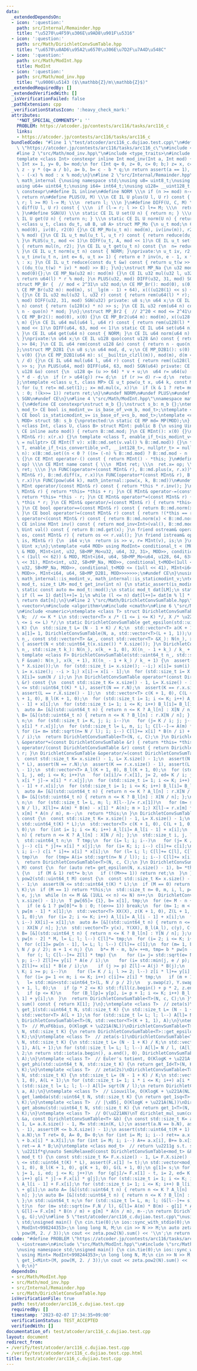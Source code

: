 ```yaml
---
data:
  _extendedDependsOn:
  - icon: ':question:'
    path: src/Internal/Remainder.hpp
    title: "\u5270\u4F59\u306E\u9AD8\u901F\u5316"
  - icon: ':question:'
    path: src/Math/DirichletConvSumTable.hpp
    title: "\u6570\u8AD6\u95A2\u6570\u306E\u7D2F\u7A4D\u548C"
  - icon: ':question:'
    path: src/Math/ModInt.hpp
    title: ModInt
  - icon: ':question:'
    path: src/Math/mod_inv.hpp
    title: "\u9006\u5143 ($\\mathbb{Z}/m\\mathbb{Z}$)"
  _extendedRequiredBy: []
  _extendedVerifiedWith: []
  _isVerificationFailed: false
  _pathExtension: cpp
  _verificationStatusIcon: ':heavy_check_mark:'
  attributes:
    '*NOT_SPECIAL_COMMENTS*': ''
    PROBLEM: https://atcoder.jp/contests/arc116/tasks/arc116_c
    links:
    - https://atcoder.jp/contests/arc116/tasks/arc116_c
  bundledCode: "#line 1 \"test/atcoder/arc116_c.dujiao.test.cpp\"\n#define PROBLEM\
    \ \"https://atcoder.jp/contests/arc116/tasks/arc116_c\"\n#include <iostream>\n\
    #line 2 \"src/Math/mod_inv.hpp\"\n#include <type_traits>\n#include <cassert>\n\
    template <class Int> constexpr inline Int mod_inv(Int a, Int mod) {\n static_assert(std::is_signed_v<Int>);\n\
    \ Int x= 1, y= 0, b= mod;\n for (Int q= 0, z= 0, c= 0; b;) z= x, c= a, x= y, y=\
    \ z - y * (q= a / b), a= b, b= c - b * q;\n return assert(a == 1), x < 0 ? mod\
    \ - (-x) % mod : x % mod;\n}\n#line 2 \"src/Internal/Remainder.hpp\"\nnamespace\
    \ math_internal {\nusing namespace std;\nusing u8= uint8_t;\nusing u32= uint32_t;\n\
    using u64= uint64_t;\nusing i64= int64_t;\nusing u128= __uint128_t;\n#define CE\
    \ constexpr\n#define IL inline\n#define NORM \\\n if (n >= mod) n-= mod; \\\n\
    \ return n\n#define PLUS(U, M) \\\n CE IL U plus(U l, U r) const { \\\n  if (l+=\
    \ r; l >= M) l-= M; \\\n  return l; \\\n }\n#define DIFF(U, C, M) \\\n CE IL U\
    \ diff(U l, U r) const { \\\n  if (l-= r; l >> C) l+= M; \\\n  return l; \\\n\
    \ }\n#define SGN(U) \\\n static CE IL U set(U n) { return n; } \\\n static CE\
    \ IL U get(U n) { return n; } \\\n static CE IL U norm(U n) { return n; }\ntemplate\
    \ <class u_t, class du_t, u8 B, u8 A> struct MP_Mo {\n u_t mod;\n CE MP_Mo():\
    \ mod(0), iv(0), r2(0) {}\n CE MP_Mo(u_t m): mod(m), iv(inv(m)), r2(-du_t(mod)\
    \ % mod) {}\n CE IL u_t mul(u_t l, u_t r) const { return reduce(du_t(l) * r);\
    \ }\n PLUS(u_t, mod << 1)\n DIFF(u_t, A, mod << 1)\n CE IL u_t set(u_t n) const\
    \ { return mul(n, r2); }\n CE IL u_t get(u_t n) const {\n  n= reduce(n);\n  NORM;\n\
    \ }\n CE IL u_t norm(u_t n) const { NORM; }\nprivate:\n u_t iv, r2;\n static CE\
    \ u_t inv(u_t n, int e= 6, u_t x= 1) { return e ? inv(n, e - 1, x * (2 - x * n))\
    \ : x; }\n CE IL u_t reduce(const du_t &w) const { return u_t(w >> B) + mod -\
    \ ((du_t(u_t(w) * iv) * mod) >> B); }\n};\nstruct MP_Na {\n u32 mod;\n CE MP_Na():\
    \ mod(0){};\n CE MP_Na(u32 m): mod(m) {}\n CE IL u32 mul(u32 l, u32 r) const {\
    \ return u64(l) * r % mod; }\n PLUS(u32, mod) DIFF(u32, 31, mod) SGN(u32)\n};\n\
    struct MP_Br {  // mod < 2^31\n u32 mod;\n CE MP_Br(): mod(0), s(0), x(0) {}\n\
    \ CE MP_Br(u32 m): mod(m), s(__lg(m - 1) + 64), x(((u128(1) << s) + m - 1) / m)\
    \ {}\n CE IL u32 mul(u32 l, u32 r) const { return rem(u64(l) * r); }\n PLUS(u32,\
    \ mod) DIFF(u32, 31, mod) SGN(u32) private: u8 s;\n u64 x;\n CE IL u64 quo(u64\
    \ n) const { return (u128(x) * n) >> s; }\n CE IL u32 rem(u64 n) const { return\
    \ n - quo(n) * mod; }\n};\nstruct MP_Br2 {  // 2^20 < mod <= 2^41\n u64 mod;\n\
    \ CE MP_Br2(): mod(0), x(0) {}\n CE MP_Br2(u64 m): mod(m), x((u128(1) << 84) /\
    \ m) {}\n CE IL u64 mul(u64 l, u64 r) const { return rem(u128(l) * r); }\n PLUS(u64,\
    \ mod << 1)\n DIFF(u64, 63, mod << 1)\n static CE IL u64 set(u64 n) { return n;\
    \ }\n CE IL u64 get(u64 n) const { NORM; }\n CE IL u64 norm(u64 n) const { NORM;\
    \ }\nprivate:\n u64 x;\n CE IL u128 quo(const u128 &n) const { return (n * x)\
    \ >> 84; }\n CE IL u64 rem(const u128 &n) const { return n - quo(n) * mod; }\n\
    };\nstruct MP_D2B1 {\n u8 s;\n u64 mod, d, v;\n CE MP_D2B1(): s(0), mod(0), d(0),\
    \ v(0) {}\n CE MP_D2B1(u64 m): s(__builtin_clzll(m)), mod(m), d(m << s), v(u128(-1)\
    \ / d) {}\n CE IL u64 mul(u64 l, u64 r) const { return rem((u128(l) * r) << s)\
    \ >> s; }\n PLUS(u64, mod) DIFF(u64, 63, mod) SGN(u64) private: CE IL u64 rem(const\
    \ u128 &u) const {\n  u128 q= (u >> 64) * v + u;\n  u64 r= u64(u) - (q >> 64)\
    \ * d - d;\n  if (r > u64(q)) r+= d;\n  if (r >= d) r-= d;\n  return r;\n }\n\
    };\ntemplate <class u_t, class MP> CE u_t pow(u_t x, u64 k, const MP &md) {\n\
    \ for (u_t ret= md.set(1);; x= md.mul(x, x))\n  if (k & 1 ? ret= md.mul(ret, x)\
    \ : 0; !(k>>= 1)) return ret;\n}\n#undef NORM\n#undef PLUS\n#undef DIFF\n#undef\
    \ SGN\n#undef CE\n}\n#line 4 \"src/Math/ModInt.hpp\"\nnamespace math_internal\
    \ {\n#define CE constexpr\nstruct m_b {};\nstruct s_b: m_b {};\ntemplate <class\
    \ mod_t> CE bool is_modint_v= is_base_of_v<m_b, mod_t>;\ntemplate <class mod_t>\
    \ CE bool is_staticmodint_v= is_base_of_v<s_b, mod_t>;\ntemplate <class MP, u64\
    \ MOD> struct SB: s_b {\nprotected:\n static CE MP md= MP(MOD);\n};\ntemplate\
    \ <class Int, class U, class B> struct MInt: public B {\n using Uint= U;\n static\
    \ CE inline auto mod() { return B::md.mod; }\n CE MInt(): x(0) {}\n CE MInt(const\
    \ MInt& r): x(r.x) {}\n template <class T, enable_if_t<is_modint_v<T>, nullptr_t>\
    \ = nullptr> CE MInt(T v): x(B::md.set(v.val() % B::md.mod)) {}\n template <class\
    \ T, enable_if_t<is_convertible_v<T, __int128_t>, nullptr_t> = nullptr> CE MInt(T\
    \ n): x(B::md.set((n < 0 ? ((n= (-n) % B::md.mod) ? B::md.mod - n : n) : n % B::md.mod)))\
    \ {}\n CE MInt operator-() const { return MInt() - *this; }\n#define FUNC(name,\
    \ op) \\\n CE MInt name const { \\\n  MInt ret; \\\n  ret.x= op; \\\n  return\
    \ ret; \\\n }\n FUNC(operator+(const MInt& r), B::md.plus(x, r.x))\n FUNC(operator-(const\
    \ MInt& r), B::md.diff(x, r.x))\n FUNC(operator*(const MInt& r), B::md.mul(x,\
    \ r.x))\n FUNC(pow(u64 k), math_internal::pow(x, k, B::md))\n#undef FUNC\n CE\
    \ MInt operator/(const MInt& r) const { return *this * r.inv(); }\n CE MInt& operator+=(const\
    \ MInt& r) { return *this= *this + r; }\n CE MInt& operator-=(const MInt& r) {\
    \ return *this= *this - r; }\n CE MInt& operator*=(const MInt& r) { return *this=\
    \ *this * r; }\n CE MInt& operator/=(const MInt& r) { return *this= *this / r;\
    \ }\n CE bool operator==(const MInt& r) const { return B::md.norm(x) == B::md.norm(r.x);\
    \ }\n CE bool operator!=(const MInt& r) const { return !(*this == r); }\n CE bool\
    \ operator<(const MInt& r) const { return B::md.norm(x) < B::md.norm(r.x); }\n\
    \ CE inline MInt inv() const { return mod_inv<Int>(val(), B::md.mod); }\n CE inline\
    \ Uint val() const { return B::md.get(x); }\n friend ostream& operator<<(ostream&\
    \ os, const MInt& r) { return os << r.val(); }\n friend istream& operator>>(istream&\
    \ is, MInt& r) {\n  i64 v;\n  return is >> v, r= MInt(v), is;\n }\nprivate:\n\
    \ Uint x;\n};\ntemplate <u64 MOD> using ModInt= conditional_t < (MOD < (1 << 30))\
    \ & MOD, MInt<int, u32, SB<MP_Mo<u32, u64, 32, 31>, MOD>>, conditional_t < (MOD\
    \ < (1ull << 62)) & MOD, MInt<i64, u64, SB<MP_Mo<u64, u128, 64, 63>, MOD>>, conditional_t<MOD<(1u\
    \ << 31), MInt<int, u32, SB<MP_Na, MOD>>, conditional_t<MOD<(1ull << 32), MInt<i64,\
    \ u32, SB<MP_Na, MOD>>, conditional_t<MOD <= (1ull << 41), MInt<i64, u64, SB<MP_Br2,\
    \ MOD>>, MInt<i64, u64, SB<MP_D2B1, MOD>>>>>>>;\n#undef CE\n}\nusing math_internal::ModInt,\
    \ math_internal::is_modint_v, math_internal::is_staticmodint_v;\ntemplate <class\
    \ mod_t, size_t LM> mod_t get_inv(int n) {\n static_assert(is_modint_v<mod_t>);\n\
    \ static const auto m= mod_t::mod();\n static mod_t dat[LM];\n static int l= 1;\n\
    \ if (l == 1) dat[l++]= 1;\n while (l <= n) dat[l++]= dat[m % l] * (m - m / l);\n\
    \ return dat[n];\n}\n#line 2 \"src/Math/DirichletConvSumTable.hpp\"\n#include\
    \ <vector>\n#include <algorithm>\n#include <cmath>\n#line 6 \"src/Math/DirichletConvSumTable.hpp\"\
    \n#include <numeric>\ntemplate <class T> struct DirichletConvSumTable {\n std::uint64_t\
    \ N;  // <= K * L\n std::vector<T> x /* (1 <= i <= K) */, X /* \u2211^{N/i} (1\
    \ <= i <= L) */;\n static DirichletConvSumTable get_epsilon(std::uint64_t N, std::size_t\
    \ K) {\n  std::size_t L= (N - 1 + K) / K;\n  std::vector<T> a(K + 1, 0);\n  return\
    \ a[1]= 1, DirichletConvSumTable(N, a, std::vector<T>(L + 1, 1));\n }\n DirichletConvSumTable(std::uint64_t\
    \ n_, const std::vector<T> &x_, const std::vector<T> &X_): N(n_), x(x_), X(X_)\
    \ { assert(N < std::uint64_t(x.size()) * X.size()); }\n DirichletConvSumTable(std::uint64_t\
    \ n_, std::size_t k_): N(n_), x(k_ + 1, 0), X((n_ - 1 + k_) / k_ + 1, 0) {}\n\
    \ template <class F> DirichletConvSumTable(std::uint64_t n_, std::size_t k_, const\
    \ F &sum): N(n_), x(k_ + 1), X((n_ - 1 + k_) / k_ + 1) {\n  assert(N < std::uint64_t(x.size())\
    \ * X.size());\n  for (std::size_t i= x.size(); --i;) x[i]= sum(i);\n  for (std::size_t\
    \ i= x.size(); --i > 1;) x[i]-= x[i - 1];\n  for (std::size_t i= X.size(); --i;)\
    \ X[i]= sum(N / i);\n }\n DirichletConvSumTable operator*(const DirichletConvSumTable\
    \ &r) const {\n  const std::size_t K= x.size() - 1, L= X.size() - 1;\n  assert(N\
    \ <= std::uint64_t(K) * L), assert(N == r.N);\n  assert(K == r.x.size() - 1),\
    \ assert(L == r.X.size() - 1);\n  std::vector<T> c(K + 1, 0), C(L + 1, 0), A_l(K\
    \ + 1, 0), B_l(K + 1, 0);\n  for (std::size_t i= 1; i <= K; i++) A_l[i]= A_l[i\
    \ - 1] + x[i];\n  for (std::size_t i= 1; i <= K; i++) B_l[i]= B_l[i - 1] + r.x[i];\n\
    \  auto A= [&](std::uint64_t n) { return n <= K ? A_l[n] : X[N / n]; };\n  auto\
    \ B= [&](std::uint64_t n) { return n <= K ? B_l[n] : r.X[N / n]; };\n  std::uint64_t\
    \ n;\n  for (std::size_t i= K, j; i; i--)\n   for (j= K / i; j; j--) c[i * j]+=\
    \ x[i] * r.x[j];\n  for (std::size_t l= L, m, i; l; C[l--]-= A(m) * B(m))\n  \
    \ for (i= m= std::sqrt(n= N / l); i; i--) C[l]+= x[i] * B(n / i) + r.x[i] * A(n\
    \ / i);\n  return DirichletConvSumTable<T>(N, c, C);\n }\n DirichletConvSumTable\
    \ &operator*=(const DirichletConvSumTable &r) { return *this= *this * r; }\n DirichletConvSumTable\
    \ operator/(const DirichletConvSumTable &r) const { return DirichletConvSumTable(*this)/=\
    \ r; }\n DirichletConvSumTable &operator/=(const DirichletConvSumTable &r) {\n\
    \  const std::size_t K= x.size() - 1, L= X.size() - 1;\n  assert(N <= std::uint64_t(K)\
    \ * L), assert(N == r.N);\n  assert(K == r.x.size() - 1), assert(L == r.X.size()\
    \ - 1);\n  std::vector<T> A_l(K + 1, 0), B_l(K + 1, 0);\n  for (std::size_t i=\
    \ 1, j, ed; i <= K; i++)\n   for (x[i]/= r.x[1], j= 2, ed= K / i; j <= ed; j++)\
    \ x[i * j]-= x[i] * r.x[j];\n  for (std::size_t i= 1; i <= K; i++) A_l[i]= A_l[i\
    \ - 1] + r.x[i];\n  for (std::size_t i= 1; i <= K; i++) B_l[i]= B_l[i - 1] + x[i];\n\
    \  auto A= [&](std::uint64_t n) { return n <= K ? A_l[n] : r.X[N / n]; };\n  auto\
    \ B= [&](std::uint64_t n) { return n <= K ? B_l[n] : X[N / n]; };\n  std::uint64_t\
    \ n;\n  for (std::size_t l= L, m; l; X[l--]/= r.x[1])\n   for (m= std::sqrt(n=\
    \ N / l), X[l]+= A(m) * B(m) - x[1] * A(n); m > 1;) X[l]-= r.x[m] * B(n / m) +\
    \ x[m] * A(n / m), m--;\n  return *this;\n }\n DirichletConvSumTable square()\
    \ const {\n  const std::size_t K= x.size() - 1, L= X.size() - 1;\n  assert(N <=\
    \ std::uint64_t(K) * L);\n  std::vector<T> c(K + 1, 0), C(L + 1, 0), A_l(K + 1,\
    \ 0);\n  for (int i= 1; i <= K; i++) A_l[i]= A_l[i - 1] + x[i];\n  auto A= [&](std::uint64_t\
    \ n) { return n <= K ? A_l[n] : X[N / n]; };\n  std::size_t i, j, l= std::sqrt(K);\n\
    \  std::uint64_t n;\n  T tmp;\n  for (i= l; i; i--)\n   for (j= K / i; j > i;\
    \ j--) c[i * j]+= x[i] * x[j];\n  for (i= K; i; i--) c[i]+= c[i];\n  for (i= l;\
    \ i; i--) c[i * i]+= x[i] * x[i];\n  for (l= L; l; C[l]+= C[l], C[l--]-= tmp *\
    \ tmp)\n   for (tmp= A(i= std::sqrt(n= N / l)); i; i--) C[l]+= x[i] * A(n / i);\n\
    \  return DirichletConvSumTable<T>(N, c, C);\n }\n DirichletConvSumTable pow1(std::uint64_t\
    \ M) const {\n  for (auto ret= get_epsilon(N, x.size() - 1), b= *this;; b= b.square())\
    \ {\n   if (M & 1) ret*= b;\n   if (!(M>>= 1)) return ret;\n  }\n }\n DirichletConvSumTable\
    \ pow2(std::uint64_t M) const {\n  const std::size_t K= x.size() - 1, L= X.size()\
    \ - 1;\n  assert(N <= std::uint64_t(K) * L);\n  if (M == 0) return get_epsilon(N,\
    \ K);\n  if (M == 1) return *this;\n  std::size_t n= 0, m, i, l, p= 2;\n  std::uint64_t\
    \ e, j;\n  while (n <= M && (1ULL << n) <= N) n++;\n  DirichletConvSumTable ret(N,\
    \ x.size() - 1);\n  T pw[65]= {1}, b= x[1], tmp;\n  for (e= M - n + 1;; b*= b)\n\
    \   if (e & 1 ? pw[0]*= b : 0; !(e>>= 1)) break;\n  for (m= 1; m < n; m++) pw[m]=\
    \ pw[m - 1] * x[1];\n  std::vector<T> XX(X), z(K + 1, 0), Z(L + 1, 0), A_l(K +\
    \ 1, 0);\n  for (i= 2; i <= K; i++) A_l[i]= A_l[i - 1] + x[i];\n  for (i= L; i;\
    \ i--) XX[i]-= x[1];\n  auto A= [&](std::uint64_t n) { return n <= K ? A_l[n]\
    \ : XX[N / n]; };\n  std::vector<T> y(x), Y(XX), B_l(A_l), c(y), C(Y);\n  auto\
    \ B= [&](std::uint64_t n) { return n <= K ? B_l[n] : Y[N / n]; };\n  for (tmp=\
    \ pw[n - 2] * M, l= L; l; l--) C[l]*= tmp;\n  for (i= 2; i <= K; i++) c[i]*= tmp;\n\
    \  for (c[1]= pw[n - 1], l= L; l; l--) C[l]+= c[1];\n  for (m= 1, b= M, l= std::min<std::uint64_t>(L,\
    \ N / p / 2); m + 1 < n;) {\n   b*= M - m, b/= ++m, tmp= b * pw[n - 1 - m];\n\
    \   for (; l; C[l--]+= Z[l] * tmp) {\n    for (i= j= std::sqrt(e= N / l); i >=\
    \ p; i--) Z[l]+= y[i] * A(e / i);\n    for (i= std::min(j, e / p); i >= 2; i--)\
    \ Z[l]+= x[i] * B(e / i);\n    if (j >= p) Z[l]-= A(j) * B(j);\n   }\n   for (i=\
    \ K; i >= p; i--)\n    for (l= K / i; l >= 2; l--) z[i * l]+= y[i] * x[l];\n \
    \  for (i= p= 1 << m; i <= K; i++) c[i]+= z[i] * tmp;\n   if (m + 1 == n) break;\n\
    \   l= std::min<std::uint64_t>(L, N / p / 2);\n   y.swap(z), Y.swap(Z), std::fill_n(Z.begin()\
    \ + 1, l, 0);\n   if (p * 2 <= K) std::fill(z.begin() + p * 2, z.end(), 0);\n\
    \   if (p <= K)\n    for (B_l[p]= y[p], i= p + 1; i <= K; i++) B_l[i]= B_l[i -\
    \ 1] + y[i];\n  }\n  return DirichletConvSumTable<T>(N, c, C);\n }\n inline T\
    \ sum() const { return X[1]; }\n};\ntemplate <class T>  // zeta(s)\nDirichletConvSumTable<T>\
    \ get_1(std::uint64_t N, std::size_t K) {\n std::size_t L= (N - 1 + K) / K;\n\
    \ std::vector<T> A(L + 1);\n for (std::size_t l= L; l; l--) A[l]= N / l;\n return\
    \ DirichletConvSumTable<T>(N, std::vector<T>(K + 1, 1), A);\n}\ntemplate <class\
    \ T>  // M\xF6bius, O(KlogK + \u221A(NL))\nDirichletConvSumTable<T> get_mu(std::uint64_t\
    \ N, std::size_t K) {\n return DirichletConvSumTable<T>::get_epsilon(N, K) / get_1<T>(N,\
    \ K);\n}\ntemplate <class T>  // zeta(s-1)\nDirichletConvSumTable<T> get_Id(std::uint64_t\
    \ N, std::size_t K) {\n std::size_t L= (N - 1 + K) / K;\n std::vector<T> a(K +\
    \ 1), A(L + 1);\n for (std::size_t l= L; l; l--) A[l]= N / l, (A[l]*= A[l] + 1)/=\
    \ 2;\n return std::iota(a.begin(), a.end(), 0), DirichletConvSumTable<T>(N, a,\
    \ A);\n}\ntemplate <class T>  // Euler's totient, O(KlogK + \u221A(NL))\nDirichletConvSumTable<T>\
    \ get_phi(std::uint64_t N, std::size_t K) {\n return get_Id<T>(N, K) / get_1<T>(N,\
    \ K);\n}\ntemplate <class T>  // zeta(2s)\nDirichletConvSumTable<T> get_1sq(std::uint64_t\
    \ N, std::size_t K) {\n std::size_t L= (N - 1 + K) / K;\n std::vector<T> a(K +\
    \ 1, 0), A(L + 1);\n for (std::size_t i= 1; i * i <= K; i++) a[i * i]= 1;\n for\
    \ (std::size_t l= L; l; l--) A[l]= sqrt(N / l);\n return DirichletConvSumTable<T>(N,\
    \ a, A);\n}\ntemplate <class T>  // Liouville, O(KlogK + \u221A(NL))\nDirichletConvSumTable<T>\
    \ get_lambda(std::uint64_t N, std::size_t K) {\n return get_1sq<T>(N, K) / get_1<T>(N,\
    \ K);\n}\ntemplate <class T>  // |\xB5|, O(KlogK + \u221A(NL))\nDirichletConvSumTable<T>\
    \ get_absmu(std::uint64_t N, std::size_t K) {\n return get_1<T>(N, K) / get_1sq<T>(N,\
    \ K);\n}\ntemplate <class T>  // O(\u221AN)\nT dirichlet_mul_sum(const DirichletConvSumTable<T>\
    \ &a, const DirichletConvSumTable<T> &b) {\n const std::size_t K= a.x.size() -\
    \ 1, L= a.X.size() - 1, M= std::min(K, L);\n assert(a.N == b.N), assert(M <= b.x.size()\
    \ - 1), assert(M <= b.X.size() - 1);\n assert(std::uint64_t(M + 1) * (M + 1) >\
    \ a.N);\n T ret= 0, A= 0, B= 0;\n for (int i= M; i; i--) ret+= a.x[i] * b.X[i]\
    \ + b.x[i] * a.X[i];\n for (int i= M; i; i--) A+= a.x[i], B+= b.x[i];\n return\
    \ ret-= A * B;\n}\ntemplate <class mod_t>  // return \u2211g s.t. s+t\u2211g =\
    \ \u2211f*g\nauto SemiRelaxed(const DirichletConvSumTable<mod_t> &F, mod_t s,\
    \ mod_t t) {\n const std::size_t K= F.x.size() - 1, L= F.X.size() - 1;\n assert(F.N\
    \ <= std::uint64_t(K) * L), assert(F.x[1] != t);\n std::vector<mod_t> A_l(K +\
    \ 1, 0), B_l(K + 1, 0), g(K + 1, 0), G(L + 1, 0);\n g[1]= s;\n for (std::size_t\
    \ j= 1, i, ed; j <= K; j++)\n  for (g[j]/= F.x[1] - t, i= 2, ed= K / j; i <= ed;\
    \ i++) g[i * j]-= F.x[i] * g[j];\n for (std::size_t i= 1; i <= K; i++) A_l[i]=\
    \ A_l[i - 1] + F.x[i];\n for (std::size_t i= 1; i <= K; i++) B_l[i]= B_l[i - 1]\
    \ + g[i];\n auto A= [&](std::uint64_t n) { return n <= K ? A_l[n] : F.X[F.N /\
    \ n]; };\n auto B= [&](std::uint64_t n) { return n <= K ? B_l[n] : G[F.N / n];\
    \ };\n std::uint64_t n;\n for (std::size_t l= L, m; l; (G[l--]+= s)/= F.x[1] -\
    \ t)\n  for (m= std::sqrt(n= F.N / l), G[l]= A(m) * B(m) - g[1] * A(n); m > 1;)\
    \ G[l]-= F.x[m] * B(n / m) + g[m] * A(n / m), m--;\n return DirichletConvSumTable<mod_t>(F.N,\
    \ g, G);\n}\n#line 5 \"test/atcoder/arc116_c.dujiao.test.cpp\"\nusing namespace\
    \ std;\nsigned main() {\n cin.tie(0);\n ios::sync_with_stdio(0);\n using Mint=\
    \ ModInt<998244353>;\n long long N, M;\n cin >> N >> M;\n auto zeta= get_1<Mint>(M,\
    \ pow(M, 2. / 3));\n cout << zeta.pow2(N).sum() << '\\n';\n return 0;\n}\n"
  code: "#define PROBLEM \"https://atcoder.jp/contests/arc116/tasks/arc116_c\"\n#include\
    \ <iostream>\n#include \"src/Math/ModInt.hpp\"\n#include \"src/Math/DirichletConvSumTable.hpp\"\
    \nusing namespace std;\nsigned main() {\n cin.tie(0);\n ios::sync_with_stdio(0);\n\
    \ using Mint= ModInt<998244353>;\n long long N, M;\n cin >> N >> M;\n auto zeta=\
    \ get_1<Mint>(M, pow(M, 2. / 3));\n cout << zeta.pow2(N).sum() << '\\n';\n return\
    \ 0;\n}"
  dependsOn:
  - src/Math/ModInt.hpp
  - src/Math/mod_inv.hpp
  - src/Internal/Remainder.hpp
  - src/Math/DirichletConvSumTable.hpp
  isVerificationFile: true
  path: test/atcoder/arc116_c.dujiao.test.cpp
  requiredBy: []
  timestamp: '2023-02-07 17:34:35+09:00'
  verificationStatus: TEST_ACCEPTED
  verifiedWith: []
documentation_of: test/atcoder/arc116_c.dujiao.test.cpp
layout: document
redirect_from:
- /verify/test/atcoder/arc116_c.dujiao.test.cpp
- /verify/test/atcoder/arc116_c.dujiao.test.cpp.html
title: test/atcoder/arc116_c.dujiao.test.cpp
---
```

